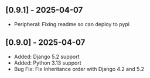 ## [0.9.1] - 2025-04-07
- Peripheral: Fixing readme so can deploy to pypi 

## [0.9.0] - 2025-04-07
- Added: Django 5.2 support
- Added: Python 3.13 support
- Bug Fix: Fix Inheritance order with Django 4.2 and 5.2
